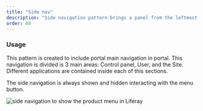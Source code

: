 ```yaml
---
title: "Side nav"
description: "Side navigation pattern brings a panel from the leftmost or rightmost side of the screen pushing the content."
order: 68
---
```


### Usage
This pattern is created to include portal main navigation in portal. This navigation is divided is 3 main areas: Control panel, User, and the Site. Different applications are contained inside each of this sections.

The side navigation is always shown and hidden interacting with the menu button.

![side navigation to show the product menu in Liferay](/images/lexicon-1/sideNavExample.gif)